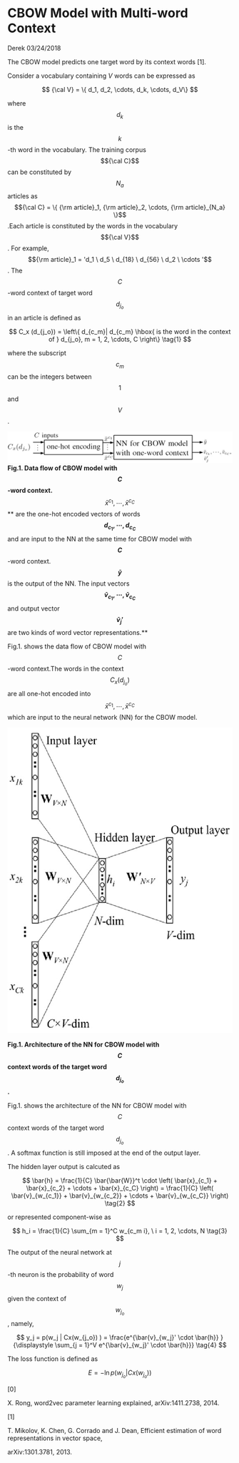# CBOW Model with Multi-word Context

Derek 03/24/2018

The CBOW model predicts one target word by its context words \[1\].

Consider a vocabulary containing _V_ words can be expressed as


$$
{\cal V} = \{ d_1, d_2, \cdots, d_k, \cdots, d_V\}
$$


where $$d_k$$ is the  $$k$$-th word in the vocabulary. The training corpus $${\cal C}$$  can be constituted by $$N_a$$ articles as $${\cal C} = \{ {\rm article}_1, {\rm article}_2, \cdots, {\rm article}_{N_a} \}$$.Each article is constituted by the words in the vocabulary $${\cal V}$$. For example, $${\rm article}_1 = 'd_1 \ d_5 \ d_{18} \ d_{56} \ d_2 \ \cdots '$$. The $$C$$-word context of target word $$d_{j_o}$$ in an article is defined as


$$
C_x (d_{j_o}) = \left\{ d_{c_m}| d_{c_m} \hbox{ is the word in the context of } d_{j_o}, m = 1, 2, \cdots, C \right\} \tag{1}
$$


where the subscript $$c_m$$ can be the integers between $$1$$ and $$V$$.

![](/assets/data_flow_of_CBOW_C_word_context_1.jpg)**Fig.1. Data flow of CBOW model with **$$C$$**-word context.**$$\bar{x}^{c_1}, \cdots, \bar{x}^{c_C}$$** are the one-hot encoded vectors of words **$$d_{c_1}, \cdots, d_{c_C}$$** and are input to the NN at the same time for CBOW model with **$$C$$**-word context. **$$\bar{y}$$** is the output of the NN. The input vectors **$$\bar{v}_{c_1}, \cdots, \bar{v}_{c_C}$$** and output vector **$$\bar{v}_j'$$** are two kinds of word vector representations.**

Fig.1. shows the  data flow of CBOW model with $$C$$-word context.The words in the context $$C_x(d_{j_o})$$ are all one-hot encoded into $$\bar{x}^{c_1}, \cdots, \bar{x}^{c_C}$$ which are input to the neural network \(NN\) for the CBOW model.

![](/assets/CBOW_cword.png)

**Fig.1. Architecture of the NN for CBOW model with **$$C$$** context words of the target word **$$d_{j_o}$$**.**

Fig.1. shows the architecture of the NN for CBOW model with $$C$$ context words of the target word $$d_{j_o}$$. A softmax function is still imposed at the end of the output layer.

The hidden layer output is calcuted as


$$
\bar{h} = \frac{1}{C} \bar{\bar{W}}^t \cdot \left( \bar{x}_{c_1} + \bar{x}_{c_2} + \cdots + \bar{x}_{c_C} \right)
 = \frac{1}{C} \left( \bar{v}_{w_{c_1}} + \bar{v}_{w_{c_2}} + \cdots + \bar{v}_{w_{c_C}} \right) \tag{2}
$$


or represented component-wise as


$$
h_i = \frac{1}{C} \sum_{m = 1}^C w_{c_m i}, \ i = 1, 2, \cdots, N 
\tag{3}
$$


The output of the neural network at $$j$$-th neuron is the probability of word $$w_j$$ given the context of $$w_{j_o}$$, namely,


$$
y_j = p(w_j | Cx(w_{j_o}) ) = \frac{e^{\bar{v}_{w_j}' \cdot \bar{h}} }{\displaystyle \sum_{j = 1}^V e^{\bar{v}_{w_j}' \cdot \bar{h}}} \tag{4}
$$


The loss function is defined as


$$
E = -\ln p(w_{j_o}| Cx(w_{j_o})) \tag{5}
$$


\[0\]

X. Rong, word2vec parameter learning explained, arXiv:1411.2738, 2014.

\[1\]

T. Mikolov, K. Chen, G. Corrado and J. Dean, Efficient estimation of word representations in vector space,

arXiv:1301.3781, 2013.

